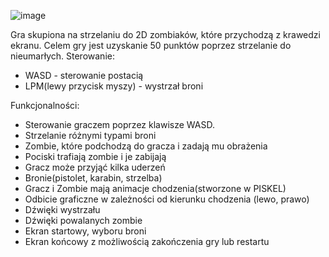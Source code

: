 
![image](https://github.com/user-attachments/assets/0720f552-ec80-4c14-8d03-61078201f118)

Gra skupiona na strzelaniu do 2D zombiaków, które przychodzą z krawedzi ekranu. Celem gry jest uzyskanie 50 punktów poprzez strzelanie do nieumarłych.
Sterowanie:
-  WASD - sterowanie postacią
-  LPM(lewy przycisk myszy) - wystrzał broni

Funkcjonalności:
-  Sterowanie graczem poprzez klawisze WASD.
-  Strzelanie różnymi typami broni
-  Zombie, które podchodzą do gracza i zadają mu obrażenia
-  Pociski trafiają zombie i je zabijają
-  Gracz może przyjąć kilka uderzeń
-  Bronie(pistolet, karabin, strzelba)
-  Gracz i Zombie mają animacje chodzenia(stworzone w PISKEL)
-  Odbicie graficzne w zależności od kierunku chodzenia (lewo, prawo)
-  Dźwięki wystrzału
-  Dźwięki powalanych zombie
-  Ekran startowy, wyboru broni
-  Ekran końcowy z możliwością zakończenia gry lub restartu
